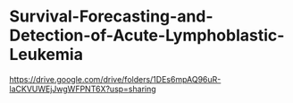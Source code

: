 # Survival-Forecasting-and-Detection-of-Acute-Lymphoblastic-Leukemia

https://drive.google.com/drive/folders/1DEs6mpAQ96uR-laCKVUWEjJwgWFPNT6X?usp=sharing
